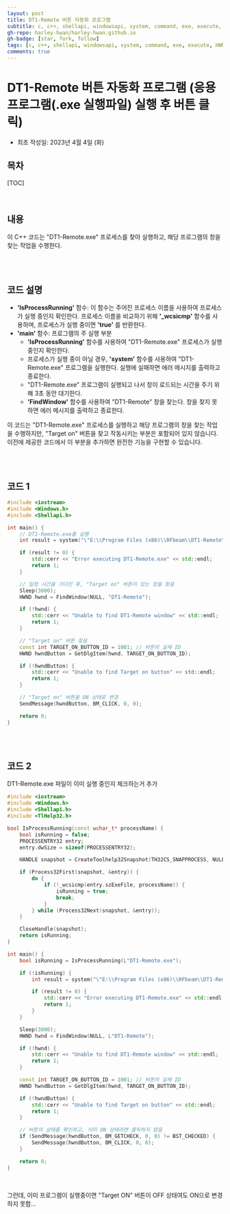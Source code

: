 ```yaml
---
layout: post
title: DT1-Remote 버튼 자동화 프로그램 
subtitle: c, c++, shellapi, windowsapi, system, command, exe, execute, HWND, windows.h, Shellapi.h, DT1-Remote
gh-repo: harley-hwan/harley-hwan.github.io
gh-badge: [star, fork, follow]
tags: [c, c++, shellapi, windowsapi, system, command, exe, execute, HWND, windows.h, Shellapi.h, DT1-Remote]
comments: true
---
```


# DT1-Remote 버튼 자동화 프로그램 (응용 프로그램(.exe 실행파일) 실행 후 버튼 클릭)
- 최초 작성일: 2023년 4월 4일 (화)

## 목차

[TOC]

<br/>

## 내용

이 C++ 코드는 "DT1-Remote.exe" 프로세스를 찾아 실행하고, 해당 프로그램의 창을 찾는 작업을 수행한다.

<br/>

<br/>

## 코드 설명

- __'IsProcessRunning'__ 함수: 이 함수는 주어진 프로세스 이름을 사용하여 프로세스가 실행 중인지 확인한다. 프로세스 이름을 비교하기 위해 __'\_wcsicmp'__ 함수를 사용하며, 프로세스가 실행 중이면 __'true'__ 를 반환한다.
- __'main'__ 함수: 프로그램의 주 실행 부분
    - __'IsProcessRunning'__ 함수를 사용하여 "DT1-Remote.exe" 프로세스가 실행 중인지 확인한다.
    - 프로세스가 실행 중이 아닐 경우, __'system'__ 함수를 사용하여 "DT1-Remote.exe" 프로그램을 실행한다. 실행에 실패하면 에러 메시지를 출력하고 종료한다.
    - "DT1-Remote.exe" 프로그램이 실행되고 나서 창이 로드되는 시간을 주기 위해 3초 동안 대기한다.
    - __'FindWindow'__ 함수를 사용하여 "DT1-Remote" 창을 찾는다. 창을 찾지 못하면 에러 메시지를 출력하고 종료한다.

이 코드는 "DT1-Remote.exe" 프로세스를 실행하고 해당 프로그램의 창을 찾는 작업을 수행하지만, "Target on" 버튼을 찾고 작동시키는 부분은 포함되어 있지 않습니다. 이전에 제공한 코드에서 이 부분을 추가하면 완전한 기능을 구현할 수 있습니다.

<br/>

<br/>

## 코드 1

```c++
#include <iostream>
#include <Windows.h>
#include <Shellapi.h>

int main() {
    // DT1-Remote.exe를 실행
    int result = system("\"E:\\Program Files (x86)\\RFbeam\\DT1-Remote\\DT1-Remote.exe\"");

    if (result != 0) {
        std::cerr << "Error executing DT1-Remote.exe" << std::endl;
        return 1;
    }

    // 일정 시간을 기다린 후, "Target on" 버튼이 있는 창을 찾음
    Sleep(3000);
    HWND hwnd = FindWindow(NULL, "DT1-Remote");

    if (!hwnd) {
        std::cerr << "Unable to find DT1-Remote window" << std::endl;
        return 1;
    }

    // "Target on" 버튼 찾음
    const int TARGET_ON_BUTTON_ID = 1001; // 버튼의 실제 ID
    HWND hwndButton = GetDlgItem(hwnd, TARGET_ON_BUTTON_ID);

    if (!hwndButton) {
        std::cerr << "Unable to find Target on button" << std::endl;
        return 1;
    }

    // "Target on" 버튼을 ON 상태로 변경
    SendMessage(hwndButton, BM_CLICK, 0, 0);

    return 0;
}

```

<br/>

<br/>

## 코드 2

DT1-Remote.exe 파일이 이미 실행 중인지 체크하는거 추가

```c++
#include <iostream>
#include <Windows.h>
#include <Shellapi.h>
#include <TlHelp32.h>

bool IsProcessRunning(const wchar_t* processName) {
    bool isRunning = false;
    PROCESSENTRY32 entry;
    entry.dwSize = sizeof(PROCESSENTRY32);

    HANDLE snapshot = CreateToolhelp32Snapshot(TH32CS_SNAPPROCESS, NULL);

    if (Process32First(snapshot, &entry)) {
        do {
            if (!_wcsicmp(entry.szExeFile, processName)) {
                isRunning = true;
                break;
            }
        } while (Process32Next(snapshot, &entry));
    }

    CloseHandle(snapshot);
    return isRunning;
}

int main() {
    bool isRunning = IsProcessRunning(L"DT1-Remote.exe");

    if (!isRunning) {
        int result = system("\"E:\\Program Files (x86)\\RFbeam\\DT1-Remote\\DT1-Remote.exe\"");

        if (result != 0) {
            std::cerr << "Error executing DT1-Remote.exe" << std::endl;
            return 1;
        }
    }

    Sleep(3000);
    HWND hwnd = FindWindow(NULL, L"DT1-Remote");

    if (!hwnd) {
        std::cerr << "Unable to find DT1-Remote window" << std::endl;
        return 1;
    }

    const int TARGET_ON_BUTTON_ID = 1001; // 버튼의 실제 ID
    HWND hwndButton = GetDlgItem(hwnd, TARGET_ON_BUTTON_ID);

    if (!hwndButton) {
        std::cerr << "Unable to find Target on button" << std::endl;
        return 1;
    }

    // 버튼의 상태를 확인하고, 이미 ON 상태라면 클릭하지 않음
    if (SendMessage(hwndButton, BM_GETCHECK, 0, 0) != BST_CHECKED) {
        SendMessage(hwndButton, BM_CLICK, 0, 0);
    }

    return 0;
}

```

<br/>

그런데, 이미 프로그램이 실행중이면 "Target ON" 버튼이 OFF 상태여도 ON으로 변경하지 못함...
